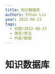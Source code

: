 ```yaml
---
title: 知识数据库
authors: Ethan Lin
year: 2022-08-23 
tags:
  - 日期/2022-08-23 
  - 类型/想法 
  - 内容/数据 
---
```



# 知识数据库







